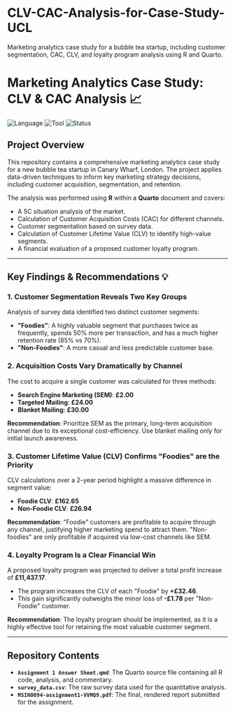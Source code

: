 # CLV-CAC-Analysis-for-Case-Study-UCL
Marketing analytics case study for a bubble tea startup, including customer segmentation, CAC, CLV, and loyalty program analysis using R and Quarto.

# Marketing Analytics Case Study: CLV & CAC Analysis 📈

![Language](https://img.shields.io/badge/Language-R-blue.svg)
![Tool](https://img.shields.io/badge/Tool-Quarto-purple.svg)
![Status](https://img.shields.io/badge/Status-Completed-green.svg)

## Project Overview

This repository contains a comprehensive marketing analytics case study for a new bubble tea startup in Canary Wharf, London. The project applies data-driven techniques to inform key marketing strategy decisions, including customer acquisition, segmentation, and retention.

The analysis was performed using **R** within a **Quarto** document and covers:
- A 5C situation analysis of the market.
- Calculation of Customer Acquisition Costs (CAC) for different channels.
- Customer segmentation based on survey data.
- Calculation of Customer Lifetime Value (CLV) to identify high-value segments.
- A financial evaluation of a proposed customer loyalty program.

---

## Key Findings & Recommendations 💡

### 1. Customer Segmentation Reveals Two Key Groups

Analysis of survey data identified two distinct customer segments:

* **"Foodies"**: A highly valuable segment that purchases twice as frequently, spends 50% more per transaction, and has a much higher retention rate (85% vs 70%).
* **"Non-Foodies"**: A more casual and less predictable customer base.

### 2. Acquisition Costs Vary Dramatically by Channel

The cost to acquire a single customer was calculated for three methods:

* **Search Engine Marketing (SEM)**: **£2.00**
* **Targeted Mailing**: **£24.00**
* **Blanket Mailing**: **£30.00**

**Recommendation**: Prioritize SEM as the primary, long-term acquisition channel due to its exceptional cost-efficiency. Use blanket mailing only for initial launch awareness.

### 3. Customer Lifetime Value (CLV) Confirms "Foodies" are the Priority

CLV calculations over a 2-year period highlight a massive difference in segment value:

* **Foodie CLV**: **£162.65**
* **Non-Foodie CLV**: **£26.94**

**Recommendation**: "Foodie" customers are profitable to acquire through any channel, justifying higher marketing spend to attract them. "Non-foodies" are only profitable if acquired via low-cost channels like SEM.

### 4. Loyalty Program Is a Clear Financial Win

A proposed loyalty program was projected to deliver a total profit increase of **£11,437.17**.

* The program increases the CLV of each "Foodie" by **+£32.46**.
* This gain significantly outweighs the minor loss of **-£1.78** per "Non-Foodie" customer.

**Recommendation**: The loyalty program should be implemented, as it is a highly effective tool for retaining the most valuable customer segment.

---

## Repository Contents

* **`Assignment 1 Answer Sheet.qmd`**: The Quarto source file containing all R code, analysis, and commentary.
* **`survey_data.csv`**: The raw survey data used for the quantitative analysis.
* **`MSIN0094-assignment1-VVMQ9.pdf`**: The final, rendered report submitted for the assignment.
